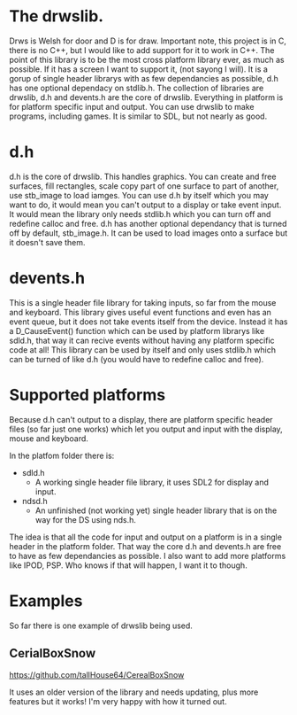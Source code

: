 

# The drwslib.
Drws is Welsh for door and D is for draw.
Important note, this project is in C, there is no C++, but I would like to add support for it to work in C++.
The point of this library is to be the most cross platform library ever, as much as possible. If it has a screen I want to support it, (not sayong I will). It is a gorup of single header librarys with as few dependancies as possible, d.h has one optional dependacy on stdlib.h.
The collection of libraries are drwslib, d.h and devents.h are the core of drwslib. Everything in platform is for platform specific input and output.
You can use drwslib to make programs, including games. It is similar to SDL, but not nearly as good.

# d.h
d.h is the core of drwslib.
This handles graphics. You can create and free surfaces, fill rectangles, scale copy part of one surface to part of another, use stb_image to load iamges.
You can use d.h by itself which you may want to do, it would mean you can't output to a display or take event input. It would mean the library only needs stdlib.h which you can turn off and redefine calloc and free.
d.h has another optional dependancy that is turned off by default, stb_image.h. It can be used to load images onto a surface but it doesn't save them.

# devents.h
This is a single header file library for taking inputs, so far from the mouse and keyboard.
This library gives useful event functions and even has an event queue, but it does not take events itself from the device. Instead it has a D_CauseEvent() function which can be used by platform librarys like sdld.h, that way it can recive events without having any platform specific code at all!
This library can be used by itself and only uses stdlib.h which can be turned of like d.h (you would have to redefine calloc and free).

# Supported platforms
Because d.h can't output to a display, there are platform specific header files (so far just one works) which let you output and input with the display, mouse and keyboard.

In the platfom folder there is:
- sdld.h
  - A working single header file library, it uses SDL2 for display and input.
- ndsd.h
  - An unfinished (not working yet) single header library that is on the way for the DS using nds.h.

The idea is that all the code for input and output on a platform is in a single header in the platform folder. That way the core d.h and devents.h are free to have as few dependancies as possible.
I also want to add more platforms like IPOD, PSP. Who knows if that will happen, I want it to though.

# Examples
So far there is one example of drwslib being used.
## CerialBoxSnow
https://github.com/tallHouse64/CerealBoxSnow

It uses an older version of the library and needs updating, plus more features but it works! 
I'm very happy with how it turned out.

